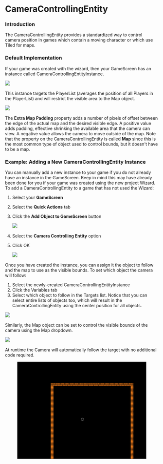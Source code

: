 # CameraControllingEntity

### Introduction

The CameraControllingEntity provides a standardized way to control camera position in games which contain a moving character or which use Tiled for maps.

### Default Implementation

If your game was created with the wizard, then your GameScreen has an instance called CameraControllingEntityInstance.

![](../../../media/2022-02-img\_620bf5aba5c04.png)

This instance targets the PlayerList (averages the position of all Players in the PlayerList) and will restrict the visible area to the Map object.

![](../../../media/2022-02-img\_620bf5d1efe32.png)

The **Extra Map Padding** property adds a number of pixels of offset between the edge of the actual map and the desired visible edge. A positive value adds padding, effective shrinking the available area that the camera can view. A negative value allows the camera to move outside of the map. Note that the property on the CameraControllingEntity is called **Map** since this is the most common type of object used to control bounds, but it doesn't have to be a map.

### Example: Adding a New CameraControllingEntity Instance

You can manually add a new instance to your game if you do not already have an instance in the GameScreen. Keep in mind this may have already been done for you if your game was created using the new project Wizard. To add a CameraControllingEntity to a game that has not used the Wizard:

1. Select your **GameScreen**
2. Select the **Quick Actions** tab
3.  Click the **Add Object to GameScreen** button

    ![](../../../media/2021-07-img\_60f9bf043445f.png)
4. Select the **Camera Controlling Entity** option
5.  Click OK

    ![](../../../media/2021-07-img\_60f9bf39e861f.png)

Once you have created the instance, you can assign it the object to follow and the map to use as the visible bounds. To set which object the camera will follow:

1. Select the newly-created CameraControllingEntityInstance
2. Click the Variables tab
3. Select which object to follow in the Targets list. Notice that you can select entire lists of objects too, which will result in the CameraControllingEntity using the center position for all objects.

![](../../../media/2021-07-img\_60f9bfd410148.png)

Similarly, the Map object can be set to control the visible bounds of the camera using the Map dropdown.

![](../../../media/2021-07-img\_60f9c00a8b0c6.png)

At runtime the Camera will automatically follow the target with no additional code required.

<figure><img src="../../../media/2021-07-2021_July_22_130201.gif" alt=""><figcaption></figcaption></figure>
